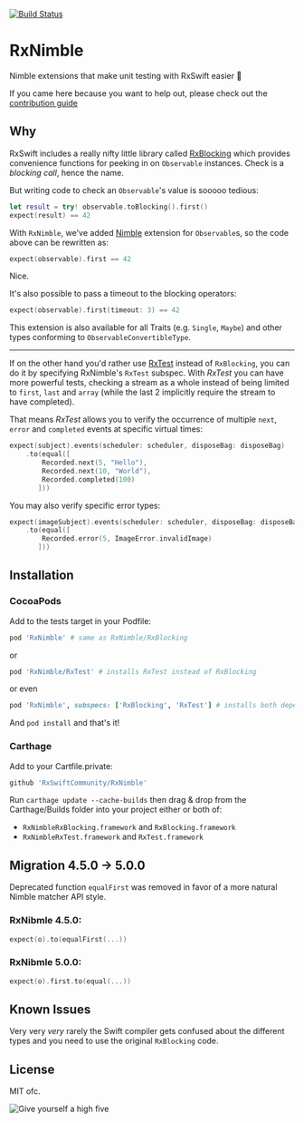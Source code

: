 [![Build Status](https://travis-ci.org/RxSwiftCommunity/RxNimble.svg?branch=master)](https://travis-ci.org/RxSwiftCommunity/RxNimble)

# RxNimble

Nimble extensions that make unit testing with RxSwift easier :tada:

If you came here because you want to help out, please check out the [contribution guide](CONTRIBUTING.md)

## Why

RxSwift includes a really nifty little library called [RxBlocking](http://cocoapods.org/pods/RxBlocking) which provides convenience functions for peeking in on `Observable` instances. Check is a *blocking call*, hence the name. 

But writing code to check an `Observable`'s value is sooooo tedious:

```swift
let result = try! observable.toBlocking().first()
expect(result) == 42
```

With `RxNimble`, we've added [Nimble](https://github.com/Quick/Nimble) extension for `Observable`s, so the code above can be rewritten as:

```swift
expect(observable).first == 42
```

Nice.

It's also possible to pass a timeout to the blocking operators:

```swift
expect(observable).first(timeout: 3) == 42
```

This extension is also available for all Traits (e.g. `Single`, `Maybe`) and other types conforming to `ObservableConvertibleType`.

---

If on the other hand you'd rather use [RxTest](http://cocoapods.org/pods/RxTest) instead of `RxBlocking`, you can do it by specifying RxNimble's `RxTest` subspec. With _RxTest_ you can have more powerful tests, checking a stream as a whole instead of being limited to `first`, `last` and `array` (while the last 2 implicitly require the stream to have completed).

That means _RxTest_ allows you to verify the occurrence of multiple `next`, `error` and `completed` events at specific virtual times:

```swift
expect(subject).events(scheduler: scheduler, disposeBag: disposeBag)
    .to(equal([
        Recorded.next(5, "Hello"),
        Recorded.next(10, "World"),
        Recorded.completed(100)
       ]))
```

You may also verify specific error types:

```swift
expect(imageSubject).events(scheduler: scheduler, disposeBag: disposeBag)
    .to(equal([
        Recorded.error(5, ImageError.invalidImage)
       ]))
```

## Installation

### CocoaPods

Add to the tests target in your Podfile:

```rb
pod 'RxNimble' # same as RxNimble/RxBlocking
```

or

```rb
pod 'RxNimble/RxTest' # installs RxTest instead of RxBlocking
```

or even

```rb
pod 'RxNimble', subspecs: ['RxBlocking', 'RxTest'] # installs both dependencies
```

And `pod install` and that's it!

### Carthage

Add to your Cartfile.private:

```rb
github 'RxSwiftCommunity/RxNimble'
```

Run `carthage update --cache-builds` then drag & drop from the Carthage/Builds folder into your project either or both of:

- `RxNimbleRxBlocking.framework` and `RxBlocking.framework`
- `RxNimbleRxTest.framework` and `RxTest.framework`

## Migration 4.5.0 -> 5.0.0

Deprecated function `equalFirst` was removed in favor of a more natural Nimble matcher API style.

### RxNibmle 4.5.0:
```swift
expect(o).to(equalFirst(...))
```
### RxNibmle 5.0.0:
```swift
expect(o).first.to(equal(...))
```

## Known Issues

Very very _very_ rarely the Swift compiler gets confused about the different types and you need to use the original `RxBlocking` code.

## License

MIT ofc.

![Give yourself a high five](https://media.giphy.com/media/dRkMyTvCuAdY4/giphy.gif)
